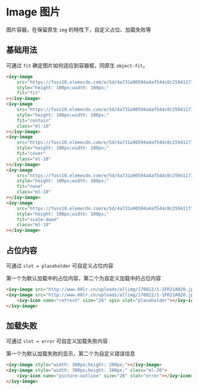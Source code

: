 # Image 图片

图片容器，在保留原生 `img` 的特性下，自定义占位、加载失败等

## 基础用法

可通过 `fit` 确定图片如何适应到容器框，同原生 `object-fit`。

<ivy-image src="https://fuss10.elemecdn.com/e/5d/4a731a90594a4af544c0c25941171jpeg.jpeg" style="height: 100px;width: 100px;" fit="fit"></ivy-image>
<ivy-image src="https://fuss10.elemecdn.com/e/5d/4a731a90594a4af544c0c25941171jpeg.jpeg" style="height: 100px;width: 100px;" fit="contain" class="ml-10"></ivy-image>
<ivy-image src="https://fuss10.elemecdn.com/e/5d/4a731a90594a4af544c0c25941171jpeg.jpeg" style="height: 100px;width: 100px;" fit="cover" class="ml-10"></ivy-image>
<ivy-image src="https://fuss10.elemecdn.com/e/5d/4a731a90594a4af544c0c25941171jpeg.jpeg" style="height: 100px;width: 100px;" fit="none" class="ml-10"></ivy-image>
<ivy-image src="https://fuss10.elemecdn.com/e/5d/4a731a90594a4af544c0c25941171jpeg.jpeg" style="height: 100px;width: 100px;" fit="scale-down" class="ml-10"></ivy-image>

```html
<ivy-image
    src="https://fuss10.elemecdn.com/e/5d/4a731a90594a4af544c0c25941171jpeg.jpeg"
    style="height: 100px;width: 100px;"
    fit="fit"
></ivy-image>
<ivy-image
    src="https://fuss10.elemecdn.com/e/5d/4a731a90594a4af544c0c25941171jpeg.jpeg"
    style="height: 100px;width: 100px;"
    fit="contain"
    class="ml-10"
></ivy-image>
<ivy-image
    src="https://fuss10.elemecdn.com/e/5d/4a731a90594a4af544c0c25941171jpeg.jpeg"
    style="height: 100px;width: 100px;"
    fit="cover"
    class="ml-10"
></ivy-image>
<ivy-image
    src="https://fuss10.elemecdn.com/e/5d/4a731a90594a4af544c0c25941171jpeg.jpeg"
    style="height: 100px;width: 100px;"
    fit="none"
    class="ml-10"
></ivy-image>
<ivy-image
    src="https://fuss10.elemecdn.com/e/5d/4a731a90594a4af544c0c25941171jpeg.jpeg"
    style="height: 100px;width: 100px;"
    fit="scale-down"
    class="ml-10"
></ivy-image>
```

## 占位内容

可通过 `slot = placeholder` 可自定义占位内容

第一个为默认加载中的占位内容，第二个为自定义加载中的占位内容

<ivy-image src="http://www.08lr.cn/uploads/allimg/170822/1-1FR21A020.jpg" style="width: 300px;height: 200px;"></ivy-image>
<ivy-image src="http://www.08lr.cn/uploads/allimg/170822/1-1FR21A020.jpg" style="width: 300px;height: 200px;" class="ml-20">
<ivy-icon name="refresh" size="28" spin slot="placeholder"></ivy-icon>
</ivy-image>

```html
<ivy-image src="http://www.08lr.cn/uploads/allimg/170822/1-1FR21A020.jpg" style="width: 300px;height: 200px;"></ivy-image>
<ivy-image src="http://www.08lr.cn/uploads/allimg/170822/1-1FR21A020.jpg" style="width: 300px;height: 200px;" class="ml-20">
    <ivy-icon name="refresh" size="28" spin slot="placeholder"></ivy-icon>
</ivy-image>
```

## 加载失败

可通过 `slot = error` 可自定义加载失败内容

第一个为默认加载失败的显示，第二个为自定义错误信息

<ivy-image style="width: 300px;height: 200px;"></ivy-image>
<ivy-image style="width: 300px;height: 200px;" class="ml-20">
<ivy-icon name="picture-outline" size="28" slot="error"></ivy-icon>
</ivy-image>

```html
<ivy-image style="width: 300px;height: 200px;"></ivy-image>
<ivy-image style="width: 300px;height: 200px;" class="ml-20">
    <ivy-icon name="picture-outline" size="28" slot="error"></ivy-icon>
</ivy-image>
```

<style>
ivy-image+ivy-image{
    margin-left: 24px;
}
</style>
